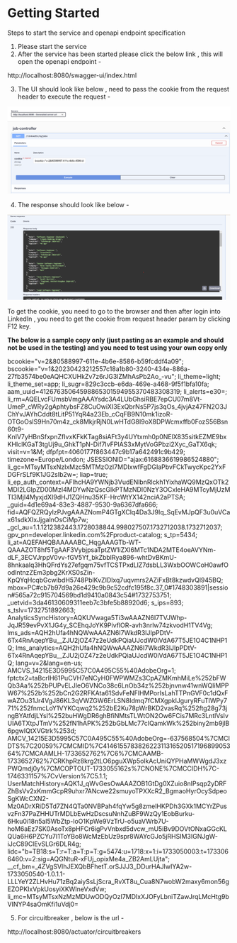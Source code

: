 # Getting Started


Steps to start the service and openapi endpoint specification

1. Please start the service
2. After the service has been started  please click the below link , this will open the openapi endpoint -

http://localhost:8080/swagger-ui/index.html

3. The UI should look like below , need to pass the cookie from the request header to execute the request -

![img.png](img.png)

4. The response should look like below -

![img_1.png](img_1.png)


To get the cookie, you need to go to the browser and then after login into LinkedIn , you need to get the cookie from request header param by clicking F12 key.

**The below is a sample copy only (just pasting as an example and should not be used in the testing) and you need to test using your own copy only**

bcookie="v=2&80588997-611e-4b6e-8586-b59fcddf4a09"; bscookie="v=1&20230423212557c18a1b80-3240-434e-886a-27fb3574be0eAQHCXUHkZv7z6rJG3lZMhAsPb2Ao_-vu"; li_theme=light; li_theme_set=app; li_sugr=829c3ccb-e6da-469e-a468-9f5f1bfa10fa; aam_uuid=41267635064598865301594955370483308319; li_alerts=e30=; li_rm=AQELvcFUmsbVmgAAAYsdc3A4LUbGhsiRBE7epCU07m8Vt-UmeP_cWRy2gAphtybsFZ8CuOwiXI3ExQbrNs5P7js3qOs_4jvjAz47FN2O3JChYvJAYhCddt8tLitP51YqR4a23Eb_cCqFB9N10mk1izoR-OTGoOslS9Hn70m4z_ck8MkjrRjN0LwHTdG8I9oX8DPWcmxffb0FozS56Bsn60t9-KnIV7yHBnSfxpnZfIvxKFkKTag8siAFt3y4UYtxmh0p0NElX835sitkEZME9bxKHIclKGaT3tgUj9u_GhkT1pN-Dif7IvFPlAS3xMytVoGPbzi2Xyc_GaTX6qk; visit=v=1&M; dfpfpt=4060177f863447c9b17a642491c9b429; timezone=Europe/London; JSESSIONID="ajax:6168836619986524880"; li_gc=MTsyMTsxNzIxMzc5MTMzOzI7MDIxwfFgDGIaPbvFCkTwycKpc2YxFDGFrSLf9K1JG2sIb2w=; liap=true; li_ep_auth_context=AFlhcHA9YWNjb3VudENlbnRlckh1YixhaWQ9MzQxOTk2MDI2LGlpZD00MzI4MDYwNzQscGlkPTMzNDI0NzY3OCxleHA9MTcyMjUzMTI3MjI4MyxjdXI9dHJ1ZQHnu35KF-HrcWtYX142nciA2aPTSA; _guid=4d1e69a4-83e3-4887-9530-9a6367dfa666; fid=AQFQZRQylzPJvgAAAZNomP4GTgXClq4Da3J9Iq_SqEvMJpQF3u0uVCax61sdkXIxJjgalnOsCiMp7w; _gcl_au=1.1.1212382443.1728038844.998027507.1732712038.1732712037; gpv_pn=developer.linkedin.com%2Fproduct-catalog; s_tp=5434; li_at=AQEFAHQBAAAAABC_HqgAAAGTb-WT-QAAAZOT8hf5TgAAF3VybjpsaTptZW1iZXI6MTc1NDA2MTE4oeAVYNm-dLF_3ECVJrppV0vv-fGV5Yf_bkZbblRya896-whtDvBKmU-8hnkaalq3HhQFrdYs27efgqm75vfTCSTPxdLlZ7dsbLL3WxbOOWCoH0awfOodIntnzZEm3pbg2KrXS0sZin-KpQYqHcqbGcwibdH5748PblKvZIDlxq7uqvmrs2AZiFxBt8kzwdvQl945BQ; mbox=PC#cb7b97d9a26e429c9b9c52cdfc195f8c.37_0#1748303891|session#565a72c915704569bd1d9410a0843c54#1732753751; _uetvid=3da46130609311eeb7c3bfe5b88920d6; s_ips=893; s_tslv=1732751892663; AnalyticsSyncHistory=AQKUVwaga5Ti3wAAAZN6I7TVJWhp-JqJR59evPvX1JG4y_SCEhqJoYK9PivflOR-avh3nrlw74zkvodH1TV4Vg; lms_ads=AQH2hUfa4hNQWwAAAZN6I7WkdR3lJIpPDtV-6Tx4RnAqepYBu__ZJU2jOZ47z2eUdkPQiaUJcdW0iVdA67T5JE1O4C1NHP1Q; lms_analytics=AQH2hUfa4hNQWwAAAZN6I7WkdR3lJIpPDtV-6Tx4RnAqepYBu__ZJU2jOZ47z2eUdkPQiaUJcdW0iVdA67T5JE1O4C1NHP1Q; lang=v=2&lang=en-us; AMCVS_14215E3D5995C57C0A495C55%40AdobeOrg=1; fptctx2=taBcrIH61PuCVH7eNCyH0FWPWMZs3CpAZMKmhMiLe%252bFWQb3Aa%252bPUPvELJIeO6VNCo38c6LnOb34z%252bjnvnw41wnWQliMPPW67%252b%252bCn2G2RFKAta61SdvFeNFlHMPorIsLahTTPnGVF0c1dQxFwAZOu31Jr4VgJ86KL3qVWZGW6ErLSN8Idmq7fCMXgpklJguryRFuTIWPy771%252fnmcLoY1VYKCqwq2%252bE2Ku78pWrBKD2vasRq%252ftg28g73jngBYAtfdjLYsl%252buHWgDR6ghBfiNMtsTLWtON2Ow6FCis7MRc3LntlVsIvUIA6TXtpJTmV%252fN1hAPK%252bGbLMc77cIQamkWk%252biny2mb9jlB6pgwIQtXVGtrk%253d; AMCV_14215E3D5995C57C0A495C55%40AdobeOrg=-637568504%7CMCIDTS%7C20059%7CMCMID%7C41461557838262231131652051719689905364%7CMCAAMLH-1733652762%7C6%7CMCAAMB-1733652762%7CRKhpRz8krg2tLO6pguXWp5olkAcUniQYPHaMWWgdJ3xzPWQmdj0y%7CMCOPTOUT-1733055162s%7CNONE%7CMCCIDH%7C-1746331157%7CvVersion%7C5.1.1; UserMatchHistory=AQK1J_qWvGesOwAAAZOB1GtDg0XZuio8nlPsqp2yDRFZhBsVv2xKmmGcpR9uhxr7ANcwe22smuyoTPXXcR2_BgmaoHyrOcySdpeoSgKWcCXN2-Mz0ADrXRiD5Td7ZN4QTa0NVBPah4fqYw5g8zmelHKPDh3GXk1MCYrZPusvzFn37PaZHHUTrMDLbEwHzDscsuNnhZuBF9WzQy1EobBurku-6Hku0i18n5al5WbZtp-loO1KpWe9VzTrU-o5uaVWrb7U-hoM6aEz7SK0AsoTx8pHFCr6igPvVnbxd5dvcw_mU5iBv9DOVtONxaGGcKLQUa6H6PZCYu7I1ToYBo8WcMzEbUz9spr8WAYcGJo5jRHSIM3IGNJgW-iJcC89ClEvSLGr6DLR4g; lidc="b=TB18:s=T:r=T:a=T:p=T:g=5474:u=1718:x=1:i=1733050003:t=1733066460:v=2:sig=AQGNtuR-xFUj_opixMe4a_ZB2AmLUjta"; __cf_bm=_4ZVgSVIhJEXQbBFhetT.orSJJJ3_DDurHAJlwIYA2w-1733050540-1.0.1.1-LLLYeY2ZLHvHu71zBq2aiySsLjScra_RvXT8u_Cua8N7wobW2maxy6mon56gEZOPKIxVpkUosyiXKWIneVxdVw; li_mc=MTsyMTsxNzMzMDUwODQyOzI7MDIxXJOFyLbniTZawJrqLMcHtg9bVINYP4saOmKfi1uVdj0=




5. For circuitbreaker , below is the url -

http://localhost:8080/actuator/circuitbreakers




